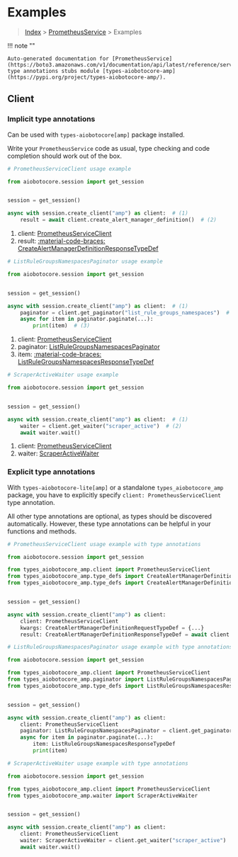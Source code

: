 # Examples

> [Index](../README.md) > [PrometheusService](./README.md) > Examples

!!! note ""

    Auto-generated documentation for [PrometheusService](https://boto3.amazonaws.com/v1/documentation/api/latest/reference/services/amp.html#prometheusservice)
    type annotations stubs module [types-aiobotocore-amp](https://pypi.org/project/types-aiobotocore-amp/).

## Client

### Implicit type annotations

Can be used with `types-aiobotocore[amp]` package installed.

Write your `PrometheusService` code as usual,
type checking and code completion should work out of the box.



```python
# PrometheusServiceClient usage example

from aiobotocore.session import get_session


session = get_session()

async with session.create_client("amp") as client:  # (1)
    result = await client.create_alert_manager_definition()  # (2)
```

1. client: [PrometheusServiceClient](./client.md)
2. result: [:material-code-braces: CreateAlertManagerDefinitionResponseTypeDef](./type_defs.md#createalertmanagerdefinitionresponsetypedef) 



```python
# ListRuleGroupsNamespacesPaginator usage example

from aiobotocore.session import get_session


session = get_session()

async with session.create_client("amp") as client:  # (1)
    paginator = client.get_paginator("list_rule_groups_namespaces")  # (2)
    async for item in paginator.paginate(...):
        print(item)  # (3)
```

1. client: [PrometheusServiceClient](./client.md)
2. paginator: [ListRuleGroupsNamespacesPaginator](./paginators.md#listrulegroupsnamespacespaginator)
3. item: [:material-code-braces: ListRuleGroupsNamespacesResponseTypeDef](./type_defs.md#listrulegroupsnamespacesresponsetypedef) 



```python
# ScraperActiveWaiter usage example

from aiobotocore.session import get_session


session = get_session()

async with session.create_client("amp") as client:  # (1)
    waiter = client.get_waiter("scraper_active")  # (2)
    await waiter.wait()
```

1. client: [PrometheusServiceClient](./client.md)
2. waiter: [ScraperActiveWaiter](./waiters.md#scraperactivewaiter)


### Explicit type annotations

With `types-aiobotocore-lite[amp]`
or a standalone `types_aiobotocore_amp` package, you have to explicitly specify
`client: PrometheusServiceClient` type annotation.

All other type annotations are optional, as types should be discovered automatically.
However, these type annotations can be helpful in your functions and methods.


```python
# PrometheusServiceClient usage example with type annotations

from aiobotocore.session import get_session

from types_aiobotocore_amp.client import PrometheusServiceClient
from types_aiobotocore_amp.type_defs import CreateAlertManagerDefinitionResponseTypeDef
from types_aiobotocore_amp.type_defs import CreateAlertManagerDefinitionRequestTypeDef


session = get_session()

async with session.create_client("amp") as client:
    client: PrometheusServiceClient
    kwargs: CreateAlertManagerDefinitionRequestTypeDef = {...}
    result: CreateAlertManagerDefinitionResponseTypeDef = await client.create_alert_manager_definition(**kwargs)
```



```python
# ListRuleGroupsNamespacesPaginator usage example with type annotations

from aiobotocore.session import get_session

from types_aiobotocore_amp.client import PrometheusServiceClient
from types_aiobotocore_amp.paginator import ListRuleGroupsNamespacesPaginator
from types_aiobotocore_amp.type_defs import ListRuleGroupsNamespacesResponseTypeDef


session = get_session()

async with session.create_client("amp") as client:
    client: PrometheusServiceClient
    paginator: ListRuleGroupsNamespacesPaginator = client.get_paginator("list_rule_groups_namespaces")
    async for item in paginator.paginate(...):
        item: ListRuleGroupsNamespacesResponseTypeDef
        print(item)
```



```python
# ScraperActiveWaiter usage example with type annotations

from aiobotocore.session import get_session

from types_aiobotocore_amp.client import PrometheusServiceClient
from types_aiobotocore_amp.waiter import ScraperActiveWaiter


session = get_session()

async with session.create_client("amp") as client:
    client: PrometheusServiceClient
    waiter: ScraperActiveWaiter = client.get_waiter("scraper_active")
    await waiter.wait()
```

